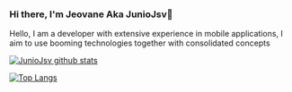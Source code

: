 ### Hi there, I'm Jeovane Aka JunioJsv👋

Hello, I am a developer with extensive experience in mobile applications, I aim to use booming technologies together with consolidated concepts

[![JunioJsv github stats](https://github-readme-stats.vercel.app/api?username=JunioJsv&show_icons=true)](https://github.com/anuraghazra/github-readme-stats)

[![Top Langs](https://github-readme-stats.vercel.app/api/top-langs/?username=JunioJsv&layout=compact&hide=vim%20script)](https://github.com/anuraghazra/github-readme-stats)

<!--
**JunioJsv/JunioJsv** is a ✨ _special_ ✨ repository because its `README.md` (this file) appears on your GitHub profile.

Here are some ideas to get you started:

- 🔭 I’m currently working on ...
- 🌱 I’m currently learning ...
- 👯 I’m looking to collaborate on ...
- 🤔 I’m looking for help with ...
- 💬 Ask me about ...
- 📫 How to reach me: ...
- 😄 Pronouns: ...
- ⚡ Fun fact: ...
-->
